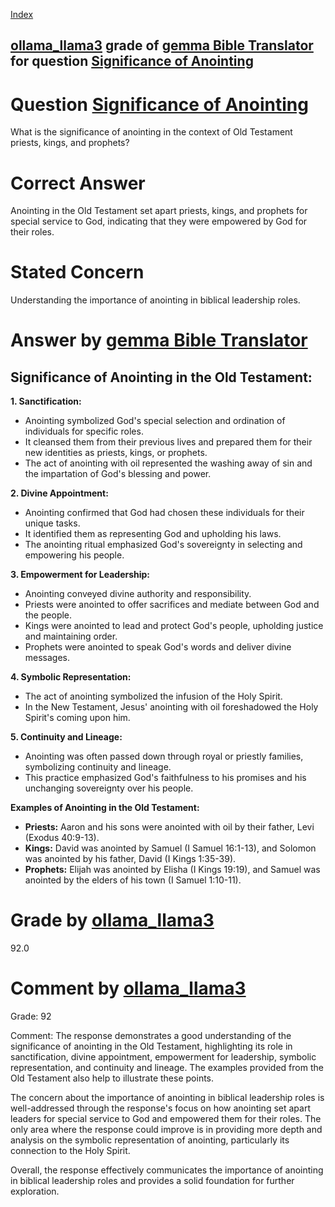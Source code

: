 
[Index](../../../../index.md)
## [ollama_llama3](../../../grading_models/ollama_llama3.md) grade of [gemma Bible Translator](../../../answering_models/gemma_Bible_Translator.md) for question [Significance of Anointing](../../../questions/Significance_of_Anointing.md)

# Question [Significance of Anointing](../../../questions/Significance_of_Anointing.md)
What is the significance of anointing in the context of Old Testament priests, kings, and prophets?

# Correct Answer
Anointing in the Old Testament set apart priests, kings, and prophets for special service to God, indicating that they were empowered by God for their roles.

# Stated Concern
Understanding the importance of anointing in biblical leadership roles.

# Answer by [gemma Bible Translator](../../../answering_models/gemma_Bible_Translator.md)
## Significance of Anointing in the Old Testament:

**1. Sanctification:**

* Anointing symbolized God's special selection and ordination of individuals for specific roles. 
* It cleansed them from their previous lives and prepared them for their new identities as priests, kings, or prophets. 
* The act of anointing with oil represented the washing away of sin and the impartation of God's blessing and power.

**2. Divine Appointment:**

* Anointing confirmed that God had chosen these individuals for their unique tasks. 
* It identified them as representing God and upholding his laws. 
* The anointing ritual emphasized God's sovereignty in selecting and empowering his people.

**3. Empowerment for Leadership:**

* Anointing conveyed divine authority and responsibility. 
* Priests were anointed to offer sacrifices and mediate between God and the people. 
* Kings were anointed to lead and protect God's people, upholding justice and maintaining order. 
* Prophets were anointed to speak God's words and deliver divine messages.

**4. Symbolic Representation:**

* The act of anointing symbolized the infusion of the Holy Spirit. 
* In the New Testament, Jesus' anointing with oil foreshadowed the Holy Spirit's coming upon him.

**5. Continuity and Lineage:**

* Anointing was often passed down through royal or priestly families, symbolizing continuity and lineage. 
* This practice emphasized God's faithfulness to his promises and his unchanging sovereignty over his people.


**Examples of Anointing in the Old Testament:**

* **Priests:** Aaron and his sons were anointed with oil by their father, Levi (Exodus 40:9-13).
* **Kings:** David was anointed by Samuel (I Samuel 16:1-13), and Solomon was anointed by his father, David (I Kings 1:35-39).
* **Prophets:** Elijah was anointed by Elisha (I Kings 19:19), and Samuel was anointed by the elders of his town (I Samuel 1:10-11).

# Grade by [ollama_llama3](../../../grading_models/ollama_llama3.md)
92.0

# Comment by [ollama_llama3](../../../grading_models/ollama_llama3.md)
Grade: 92

Comment: The response demonstrates a good understanding of the significance of anointing in the Old Testament, highlighting its role in sanctification, divine appointment, empowerment for leadership, symbolic representation, and continuity and lineage. The examples provided from the Old Testament also help to illustrate these points.

The concern about the importance of anointing in biblical leadership roles is well-addressed through the response's focus on how anointing set apart leaders for special service to God and empowered them for their roles. The only area where the response could improve is in providing more depth and analysis on the symbolic representation of anointing, particularly its connection to the Holy Spirit.

Overall, the response effectively communicates the importance of anointing in biblical leadership roles and provides a solid foundation for further exploration.
